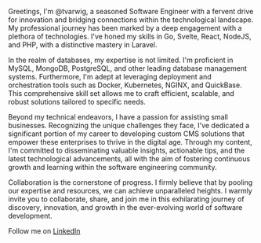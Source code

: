 Greetings, I'm @tvarwig, a seasoned Software Engineer with a fervent drive for innovation and bridging connections within the technological landscape. My professional journey has been marked by a deep engagement with a plethora of technologies. I've honed my skills in Go, Svelte, React, NodeJS, and PHP, with a distinctive mastery in Laravel.

In the realm of databases, my expertise is not limited. I'm proficient in MySQL, MongoDB, PostgreSQL, and other leading database management systems. Furthermore, I'm adept at leveraging deployment and orchestration tools such as Docker, Kubernetes, NGINX, and QuickBase. This comprehensive skill set allows me to craft efficient, scalable, and robust solutions tailored to specific needs.

Beyond my technical endeavors, I have a passion for assisting small businesses. Recognizing the unique challenges they face, I've dedicated a significant portion of my career to developing custom CMS solutions that empower these enterprises to thrive in the digital age. Through my content, I'm committed to disseminating valuable insights, actionable tips, and the latest technological advancements, all with the aim of fostering continuous growth and learning within the software engineering community.

Collaboration is the cornerstone of progress. I firmly believe that by pooling our expertise and resources, we can achieve unparalleled heights. I warmly invite you to collaborate, share, and join me in this exhilarating journey of discovery, innovation, and growth in the ever-evolving world of software development.

Follow me on [LinkedIn](https://www.linkedin.com/comm/mynetwork/discovery-see-all?usecase=PEOPLE_FOLLOWS&followMember=trevor-varwig)
